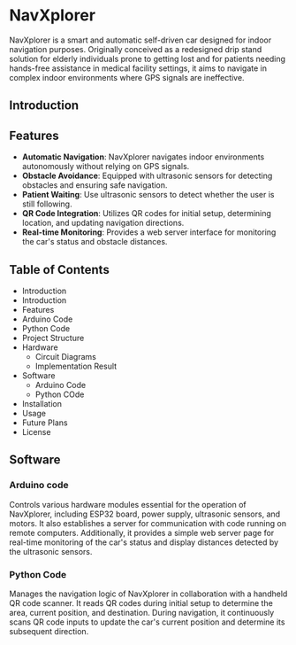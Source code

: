 # NavXplorer

NavXplorer is a smart and automatic self-driven car designed for indoor navigation purposes. Originally conceived as a redesigned drip stand solution for elderly individuals prone to getting lost and for patients needing hands-free assistance in medical facility settings, it aims to navigate in complex indoor environments where GPS signals are ineffective.

## Introduction


## Features

- **Automatic Navigation**: NavXplorer navigates indoor environments autonomously without relying on GPS signals.
- **Obstacle Avoidance**: Equipped with ultrasonic sensors for detecting obstacles and ensuring safe navigation.
- **Patient Waiting**: Use ultrasonic sensors to detect whether the user is still following.
- **QR Code Integration**: Utilizes QR codes for initial setup, determining location, and updating navigation directions.
- **Real-time Monitoring**: Provides a web server interface for monitoring the car's status and obstacle distances.

## Table of Contents
- Introduction
- Introduction
- Features
- Arduino Code
- Python Code
- Project Structure
- Hardware
  - Circuit Diagrams
  - Implementation Result
- Software
  - Arduino Code
  - Python COde
- Installation
- Usage
- Future Plans
- License

## Software
### Arduino code
Controls various hardware modules essential for the operation of NavXplorer, including ESP32 board, power supply, ultrasonic sensors, and motors. It also establishes a server for communication with code running on remote computers. Additionally, it provides a simple web server page for real-time monitoring of the car's status and display distances detected by the ultrasonic sensors.

### Python Code
Manages the navigation logic of NavXplorer in collaboration with a handheld QR code scanner. It reads QR codes during initial setup to determine the area, current position, and destination. During navigation, it continuously scans QR code inputs to update the car's current position and determine its subsequent direction.
